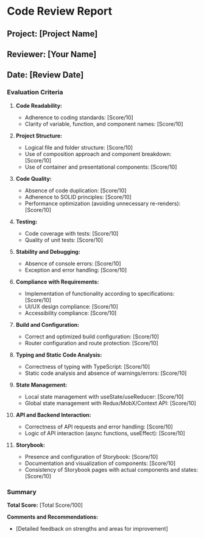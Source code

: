 # Code Review Report

## Project: [Project Name]
## Reviewer: [Your Name]
## Date: [Review Date]

### Evaluation Criteria

1. **Code Readability:**
   - Adherence to coding standards: [Score/10]
   - Clarity of variable, function, and component names: [Score/10]

2. **Project Structure:**
   - Logical file and folder structure: [Score/10]
   - Use of composition approach and component breakdown: [Score/10]
   - Use of container and presentational components: [Score/10]

3. **Code Quality:**
   - Absence of code duplication: [Score/10]
   - Adherence to SOLID principles: [Score/10]
   - Performance optimization (avoiding unnecessary re-renders): [Score/10]

4. **Testing:**
   - Code coverage with tests: [Score/10]
   - Quality of unit tests: [Score/10]

5. **Stability and Debugging:**
   - Absence of console errors: [Score/10]
   - Exception and error handling: [Score/10]

6. **Compliance with Requirements:**
   - Implementation of functionality according to specifications: [Score/10]
   - UI/UX design compliance: [Score/10]
   - Accessibility compliance: [Score/10]

7. **Build and Configuration:**
   - Correct and optimized build configuration: [Score/10]
   - Router configuration and route protection: [Score/10]

8. **Typing and Static Code Analysis:**
   - Correctness of typing with TypeScript: [Score/10]
   - Static code analysis and absence of warnings/errors: [Score/10]

9. **State Management:**
   - Local state management with useState/useReducer: [Score/10]
   - Global state management with Redux/MobX/Context API: [Score/10]

10. **API and Backend Interaction:**
    - Correctness of API requests and error handling: [Score/10]
    - Logic of API interaction (async functions, useEffect): [Score/10]

11. **Storybook:**
    - Presence and configuration of Storybook: [Score/10]
    - Documentation and visualization of components: [Score/10]
    - Consistency of Storybook pages with actual components and states: [Score/10]

### Summary

**Total Score:** [Total Score/100]

**Comments and Recommendations:**
- [Detailed feedback on strengths and areas for improvement]
